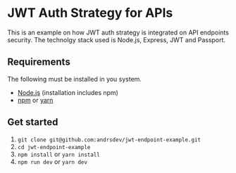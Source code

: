 # JWT Auth Strategy for APIs

This is an example on how JWT auth strategy is integrated on API endpoints security. The technolgy stack used is Node.js, Express, JWT and Passport.

## Requirements

The following must be installed in you system.

- [Node.js](https://nodejs.org/) (installation includes npm)
- [npm](https://nodejs.org/) or [yarn](https://classic.yarnpkg.com/en/docs/install)

## Get started

1. `git clone git@github.com:andrsdev/jwt-endpoint-example.git`
2. `cd jwt-endpoint-example`
3. `npm install` or `yarn install`
4. `npm run dev` or `yarn dev`
